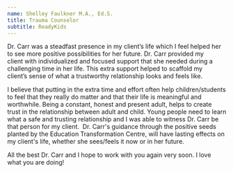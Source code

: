 ```yaml
---
name: Shelley Faulkner M.A., Ed.S.
title: Trauma Counselor
subtitle: ReadyKids
---
```


Dr. Carr was a steadfast presence in my client’s life which I feel helped her to
see more positive possibilities for her future. Dr. Carr provided my
client with individualized and focused support that she needed during a challenging
time in her life. This extra support helped to scaffold my client’s sense of
what a trustworthy relationship looks and feels like.

I believe that putting in the extra time and effort often help children/students to feel
that they really do matter and that their life is meaningful and worthwhile. Being a
constant, honest and present adult, helps to create trust in the
relationship between adult and child. Young people need to learn what a safe
and trusting relationship and I was able to witness Dr. Carr be that person for my
client.  Dr. Carr's guidance through the positive seeds planted by the Education
Transformation Centre, will have lasting effects on my client's life,
whether she sees/feels it now or in her future.

All the best Dr. Carr and I hope to work with you again very soon. I love what you are
doing!
